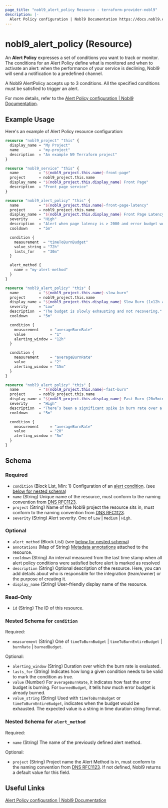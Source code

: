 ```yaml
---
page_title: "nobl9_alert_policy Resource - terraform-provider-nobl9"
description: |-
  Alert Policy configuration | Nobl9 Documentation https://docs.nobl9.com/yaml-guide#alertpolicy
---
```


# nobl9_alert_policy (Resource)

An **Alert Policy** expresses a set of conditions you want to track or monitor. The conditions for an Alert Policy define what is monitored and when to activate an alert: when the performance of your service is declining, Nobl9 will send a notification to a predefined channel.

A Nobl9 AlertPolicy accepts up to 3 conditions. All the specified conditions must be satisfied to trigger an alert.

For more details, refer to the [Alert Policy configuration | Nobl9 Documentation](https://docs.nobl9.com/yaml-guide#alertpolicy).

## Example Usage

Here's an example of Alert Policy resource configuration:

```terraform
resource "nobl9_project" "this" {
  display_name = "My Project"
  name         = "my-project"
  description  = "An example N9 Terraform project"
}

resource "nobl9_service" "this" {
  name         = "${nobl9_project.this.name}-front-page"
  project      = nobl9_project.this.name
  display_name = "${nobl9_project.this.display_name} Front Page"
  description  = "Front page service"
}

resource "nobl9_alert_policy" "this" {
  name         = "${nobl9_project.this.name}-front-page-latency"
  project      = nobl9_project.this.name
  display_name = "${nobl9_project.this.display_name} Front Page Latency"
  severity     = "High"
  description  = "Alert when page latency is > 2000 and error budget would be exhausted"
  cooldown     = "5m"

  condition {
    measurement  = "timeToBurnBudget"
    value_string = "72h"
    lasts_for    = "30m"
  }

  alert_method {
    name = "my-alert-method"
  }
}

resource "nobl9_alert_policy" "this" {
  name         = "${nobl9_project.this.name}-slow-burn"
  project      = nobl9_project.this.name
  display_name = "${nobl9_project.this.display_name} Slow Burn (1x12h and 2x15min)"
  severity     = "Low"
  description  = "The budget is slowly exhausting and not recovering."
  cooldown     = "5m"

  condition {
    measurement     = "averageBurnRate"
    value           = "1"
    alerting_window = "12h"
  }

  condition {
    measurement     = "averageBurnRate"
    value           = "2"
    alerting_window = "15m"
  }
}

resource "nobl9_alert_policy" "this" {
  name         = "${nobl9_project.this.name}-fast-burn"
  project      = nobl9_project.this.name
  display_name = "${nobl9_project.this.display_name} Fast Burn (20x5min)"
  severity     = "High"
  description  = "There’s been a significant spike in burn rate over a brief period."
  cooldown     = "5m"

  condition {
    measurement     = "averageBurnRate"
    value           = "20"
    alerting_window = "5m"
  }
}
```

<!-- schema generated by tfplugindocs -->
## Schema

### Required

- `condition` (Block List, Min: 1) Configuration of an [alert condition](https://docs.nobl9.com/yaml-guide/#alertpolicy). (see [below for nested schema](#nestedblock--condition))
- `name` (String) Unique name of the resource, must conform to the naming convention from [DNS RFC1123](https://kubernetes.io/docs/concepts/overview/working-with-objects/names/#names).
- `project` (String) Name of the Nobl9 project the resource sits in, must conform to the naming convention from [DNS RFC1123](https://kubernetes.io/docs/concepts/overview/working-with-objects/names/#names).
- `severity` (String) Alert severity. One of `Low` | `Medium` | `High`.

### Optional

- `alert_method` (Block List) (see [below for nested schema](#nestedblock--alert_method))
- `annotations` (Map of String) [Metadata annotations](https://docs.nobl9.com/features/labels/#metadata-annotations) attached to the resource.
- `cooldown` (String) An interval measured from the last time stamp when all alert policy conditions were satisfied before alert is marked as resolved
- `description` (String) Optional description of the resource. Here, you can add details about who is responsible for the integration (team/owner) or the purpose of creating it.
- `display_name` (String) User-friendly display name of the resource.

### Read-Only

- `id` (String) The ID of this resource.

<a id="nestedblock--condition"></a>
### Nested Schema for `condition`

Required:

- `measurement` (String) One of `timeToBurnBudget` | `timeToBurnEntireBudget` | `burnRate` | `burnedBudget`.

Optional:

- `alerting_window` (String) Duration over which the burn rate is evaluated.
- `lasts_for` (String) Indicates how long a given condition needs to be valid to mark the condition as true.
- `value` (Number) For `averageBurnRate`, it indicates how fast the error budget is burning. For `burnedBudget`, it tells how much error budget is already burned.
- `value_string` (String) Used with `timeToBurnBudget` or `timeToBurnEntireBudget`, indicates when the budget would be exhausted. The expected value is a string in time duration string format.


<a id="nestedblock--alert_method"></a>
### Nested Schema for `alert_method`

Required:

- `name` (String) The name of the previously defined alert method.

Optional:

- `project` (String) Project name the Alert Method is in, must conform to the naming convention from [DNS RFC1123](https://kubernetes.io/docs/concepts/overview/working-with-objects/names/#names). If not defined, Nobl9 returns a default value for this field.

## Useful Links

[Alert Policy configuration | Nobl9 Documentation](https://docs.nobl9.com/yaml-guide#alertpolicy)
